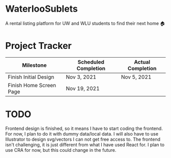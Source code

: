 # WaterlooSublets
A rental listing platform for UW and WLU students to find their next home 🏠

# Project Tracker

| Milestone | Scheduled Completion | Actual Completion |
|-----------|----------------------|-------------------|
|     Finish Initial Design      |            Nov 3, 2021          |        Nov 5, 2021           |
|      Finish Home Screen Page     |            Nov 19, 2021          |                  |


# TODO
Frontend design is finished, so it means I have to start coding the frontend. 
For now, I plan to do it with dummy data/local data. 
I will also have to use Illustrator to design svg/vectors I can not get free access to.
The frontend isn't challenging, it is just different from what I have used React for.
I plan to use CRA for now, but this could change in the future.
